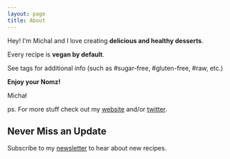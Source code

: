 ```yaml
---
layout: page
title: About
---
```


Hey! I'm Michal and I love creating **delicious and healthy desserts**.

Every recipe is **vegan by default**.

See tags for additional info (such as #sugar-free, #gluten-free, #raw, etc.)

**Enjoy your Nomz!**

Michał

ps. For more stuff check out my <a href="https://michalkorzonek.com/?utm_source=nomz&utm_medium=website&utm_campaign=about" target="_blank">website</a> and/or <a href="https://twitter.com/michalkorzonek" target="_blank">twitter</a>.

## Never Miss an Update

Subscribe to my <a href="https://mindjuggling.substack.com" target="_blank">newsletter</a> to hear about new recipes.